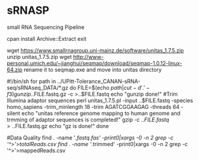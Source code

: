 # sRNASP
small RNA Sequencing Pipeline


cpan
install Archive::Extract
exit

wget https://www.smallrnagroup.uni-mainz.de/software/unitas_1.7.5.zip
unzip unitas_1.7.5.zip
wget http://www-personal.umich.edu/~jianghui/seqmap/download/seqmap-1.0.12-linux-64.zip
rename it to seqmap.exe and move into unitas directory


#!/bin/sh
for path in ../UPitt-Tolerance_CANAN-sRNA-seq/sRNAseq_DATA/*.gz
do
	FILE=$(echo $path| cut -d'.' -f 3)
	gunzip ..$FILE.fastq.gz -c >..$FILE.fastq
	echo "gunzip done!"
	#Trim Illumina adaptor sequences
  perl unitas_1.7.5.pl -input ..$FILE.fastq -species homo_sapiens -trim_minlength 18 -trim AGATCGGAAGAG -threads 64 -silent
	echo "unitas reference genome mapping to human genome and trmming of adaptor sequences is completed!"
	gzip -c ..$FILE.fastq >..$FILE.fastq.gz
	echo "gz is done!"
done

#Data Quality
find . -name '*.fastq.fas' -print0|xargs -0 -n 2 grep -c '^>'>totalReads.csv
find . -name '*.trimmed' -print0|xargs -0 -n 2 grep -c '^>'>mappedReads.csv

